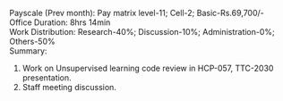 Payscale (Prev month): Pay matrix level-11; Cell-2; Basic-Rs.69,700/-\
Office Duration: 8hrs 14min\
Work Distribution: Research-40%; Discussion-10%; Administration-0%; Others-50%\
Summary:
1. Work on Unsupervised learning code review in HCP-057, TTC-2030 presentation.
2. Staff meeting discussion.
